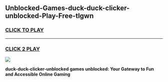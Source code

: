 
## Unblocked-Games-duck-duck-clicker-unblocked-Play-Free-tlgwn
<h3>
<a href="https://premium76.site?title=duck-duck-clicker-unblocked&ref=15A">CLICK TO PLAY</a></h3>
<hr>

<h3>
<a href="https://premium76.site?title=duck-duck-clicker-unblocked&ref=15A">CLICK 2 PLAY</a>
  
</h3>

<a href="https://premium76.site?title=duck-duck-clicker-unblocked&ref=15A"><img src="https://clearcache.store/games.png"></a>


**duck-duck-clicker-unblocked games unblocked: Your Gateway to Fun and Accessible Online Gaming**
